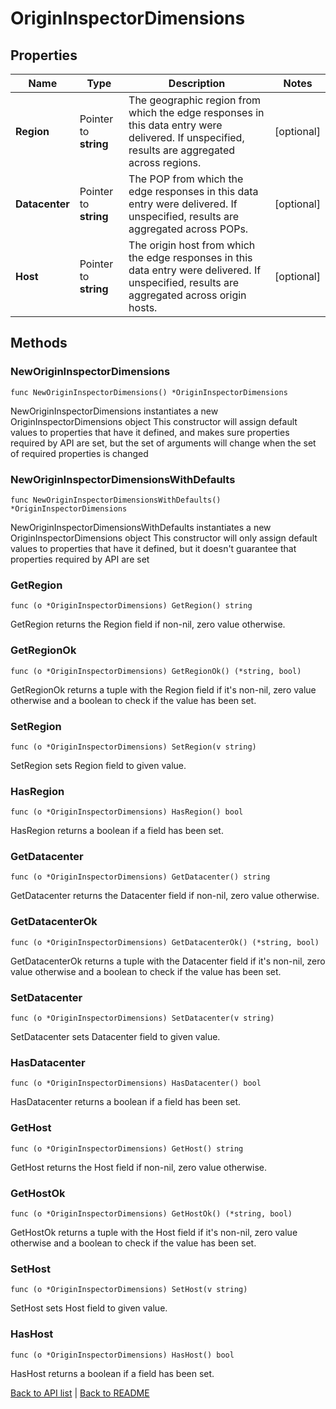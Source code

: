 # OriginInspectorDimensions

## Properties

Name | Type | Description | Notes
------------ | ------------- | ------------- | -------------
**Region** | Pointer to **string** | The geographic region from which the edge responses in this data entry were delivered. If unspecified, results are aggregated across regions. | [optional] 
**Datacenter** | Pointer to **string** | The POP from which the edge responses in this data entry were delivered. If unspecified, results are aggregated across POPs. | [optional] 
**Host** | Pointer to **string** | The origin host from which the edge responses in this data entry were delivered. If unspecified, results are aggregated across origin hosts. | [optional] 

## Methods

### NewOriginInspectorDimensions

`func NewOriginInspectorDimensions() *OriginInspectorDimensions`

NewOriginInspectorDimensions instantiates a new OriginInspectorDimensions object
This constructor will assign default values to properties that have it defined,
and makes sure properties required by API are set, but the set of arguments
will change when the set of required properties is changed

### NewOriginInspectorDimensionsWithDefaults

`func NewOriginInspectorDimensionsWithDefaults() *OriginInspectorDimensions`

NewOriginInspectorDimensionsWithDefaults instantiates a new OriginInspectorDimensions object
This constructor will only assign default values to properties that have it defined,
but it doesn't guarantee that properties required by API are set

### GetRegion

`func (o *OriginInspectorDimensions) GetRegion() string`

GetRegion returns the Region field if non-nil, zero value otherwise.

### GetRegionOk

`func (o *OriginInspectorDimensions) GetRegionOk() (*string, bool)`

GetRegionOk returns a tuple with the Region field if it's non-nil, zero value otherwise
and a boolean to check if the value has been set.

### SetRegion

`func (o *OriginInspectorDimensions) SetRegion(v string)`

SetRegion sets Region field to given value.

### HasRegion

`func (o *OriginInspectorDimensions) HasRegion() bool`

HasRegion returns a boolean if a field has been set.

### GetDatacenter

`func (o *OriginInspectorDimensions) GetDatacenter() string`

GetDatacenter returns the Datacenter field if non-nil, zero value otherwise.

### GetDatacenterOk

`func (o *OriginInspectorDimensions) GetDatacenterOk() (*string, bool)`

GetDatacenterOk returns a tuple with the Datacenter field if it's non-nil, zero value otherwise
and a boolean to check if the value has been set.

### SetDatacenter

`func (o *OriginInspectorDimensions) SetDatacenter(v string)`

SetDatacenter sets Datacenter field to given value.

### HasDatacenter

`func (o *OriginInspectorDimensions) HasDatacenter() bool`

HasDatacenter returns a boolean if a field has been set.

### GetHost

`func (o *OriginInspectorDimensions) GetHost() string`

GetHost returns the Host field if non-nil, zero value otherwise.

### GetHostOk

`func (o *OriginInspectorDimensions) GetHostOk() (*string, bool)`

GetHostOk returns a tuple with the Host field if it's non-nil, zero value otherwise
and a boolean to check if the value has been set.

### SetHost

`func (o *OriginInspectorDimensions) SetHost(v string)`

SetHost sets Host field to given value.

### HasHost

`func (o *OriginInspectorDimensions) HasHost() bool`

HasHost returns a boolean if a field has been set.


[Back to API list](../README.md#documentation-for-api-endpoints) | [Back to README](../README.md)

